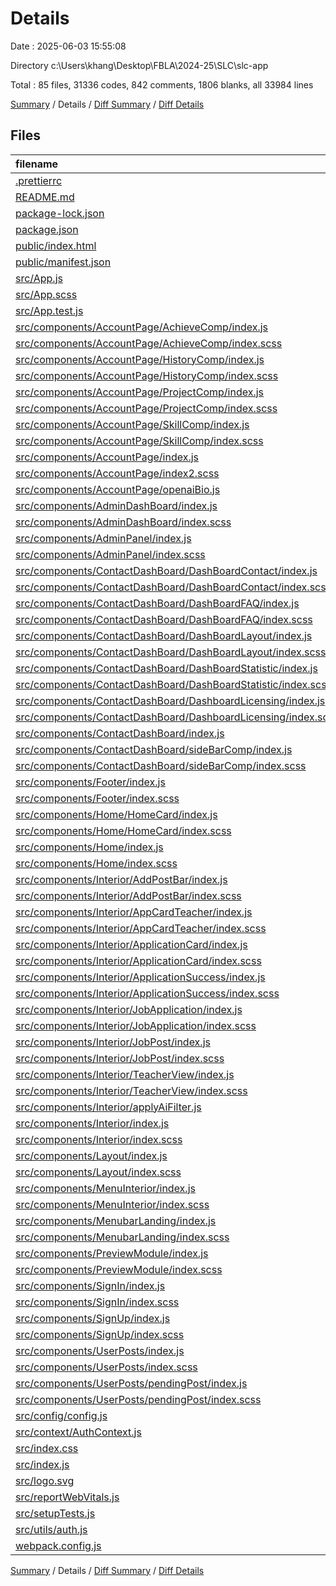 # Details

Date : 2025-06-03 15:55:08

Directory c:\\Users\\khang\\Desktop\\FBLA\\2024-25\\SLC\\slc-app

Total : 85 files,  31336 codes, 842 comments, 1806 blanks, all 33984 lines

[Summary](results.md) / Details / [Diff Summary](diff.md) / [Diff Details](diff-details.md)

## Files
| filename | language | code | comment | blank | total |
| :--- | :--- | ---: | ---: | ---: | ---: |
| [.prettierrc](/.prettierrc) | JSON | 6 | 0 | 0 | 6 |
| [README.md](/README.md) | Markdown | 10 | 0 | 8 | 18 |
| [package-lock.json](/package-lock.json) | JSON | 19,105 | 0 | 1 | 19,106 |
| [package.json](/package.json) | JSON | 82 | 0 | 1 | 83 |
| [public/index.html](/public/index.html) | HTML | 21 | 0 | 1 | 22 |
| [public/manifest.json](/public/manifest.json) | JSON | 25 | 0 | 1 | 26 |
| [src/App.js](/src/App.js) | JavaScript | 43 | 14 | 4 | 61 |
| [src/App.scss](/src/App.scss) | SCSS | 30 | 0 | 9 | 39 |
| [src/App.test.js](/src/App.test.js) | JavaScript | 7 | 0 | 2 | 9 |
| [src/components/AccountPage/AchieveComp/index.js](/src/components/AccountPage/AchieveComp/index.js) | JavaScript | 187 | 0 | 22 | 209 |
| [src/components/AccountPage/AchieveComp/index.scss](/src/components/AccountPage/AchieveComp/index.scss) | SCSS | 27 | 0 | 7 | 34 |
| [src/components/AccountPage/HistoryComp/index.js](/src/components/AccountPage/HistoryComp/index.js) | JavaScript | 219 | 1 | 22 | 242 |
| [src/components/AccountPage/HistoryComp/index.scss](/src/components/AccountPage/HistoryComp/index.scss) | SCSS | 24 | 1 | 6 | 31 |
| [src/components/AccountPage/ProjectComp/index.js](/src/components/AccountPage/ProjectComp/index.js) | JavaScript | 167 | 10 | 25 | 202 |
| [src/components/AccountPage/ProjectComp/index.scss](/src/components/AccountPage/ProjectComp/index.scss) | SCSS | 25 | 4 | 7 | 36 |
| [src/components/AccountPage/SkillComp/index.js](/src/components/AccountPage/SkillComp/index.js) | JavaScript | 181 | 4 | 22 | 207 |
| [src/components/AccountPage/SkillComp/index.scss](/src/components/AccountPage/SkillComp/index.scss) | SCSS | 25 | 0 | 6 | 31 |
| [src/components/AccountPage/index.js](/src/components/AccountPage/index.js) | JavaScript | 683 | 18 | 76 | 777 |
| [src/components/AccountPage/index2.scss](/src/components/AccountPage/index2.scss) | SCSS | 631 | 4 | 113 | 748 |
| [src/components/AccountPage/openaiBio.js](/src/components/AccountPage/openaiBio.js) | JavaScript | 20 | 0 | 3 | 23 |
| [src/components/AdminDashBoard/index.js](/src/components/AdminDashBoard/index.js) | JavaScript | 826 | 6 | 57 | 889 |
| [src/components/AdminDashBoard/index.scss](/src/components/AdminDashBoard/index.scss) | SCSS | 843 | 2 | 163 | 1,008 |
| [src/components/AdminPanel/index.js](/src/components/AdminPanel/index.js) | JavaScript | 301 | 4 | 44 | 349 |
| [src/components/AdminPanel/index.scss](/src/components/AdminPanel/index.scss) | SCSS | 0 | 0 | 1 | 1 |
| [src/components/ContactDashBoard/DashBoardContact/index.js](/src/components/ContactDashBoard/DashBoardContact/index.js) | JavaScript | 85 | 7 | 7 | 99 |
| [src/components/ContactDashBoard/DashBoardContact/index.scss](/src/components/ContactDashBoard/DashBoardContact/index.scss) | SCSS | 121 | 0 | 24 | 145 |
| [src/components/ContactDashBoard/DashBoardFAQ/index.js](/src/components/ContactDashBoard/DashBoardFAQ/index.js) | JavaScript | 79 | 6 | 5 | 90 |
| [src/components/ContactDashBoard/DashBoardFAQ/index.scss](/src/components/ContactDashBoard/DashBoardFAQ/index.scss) | SCSS | 78 | 7 | 15 | 100 |
| [src/components/ContactDashBoard/DashBoardLayout/index.js](/src/components/ContactDashBoard/DashBoardLayout/index.js) | JavaScript | 28 | 0 | 4 | 32 |
| [src/components/ContactDashBoard/DashBoardLayout/index.scss](/src/components/ContactDashBoard/DashBoardLayout/index.scss) | SCSS | 17 | 3 | 3 | 23 |
| [src/components/ContactDashBoard/DashBoardStatistic/index.js](/src/components/ContactDashBoard/DashBoardStatistic/index.js) | JavaScript | 0 | 67 | 6 | 73 |
| [src/components/ContactDashBoard/DashBoardStatistic/index.scss](/src/components/ContactDashBoard/DashBoardStatistic/index.scss) | SCSS | 0 | 236 | 38 | 274 |
| [src/components/ContactDashBoard/DashboardLicensing/index.js](/src/components/ContactDashBoard/DashboardLicensing/index.js) | JavaScript | 212 | 0 | 7 | 219 |
| [src/components/ContactDashBoard/DashboardLicensing/index.scss](/src/components/ContactDashBoard/DashboardLicensing/index.scss) | SCSS | 200 | 3 | 39 | 242 |
| [src/components/ContactDashBoard/index.js](/src/components/ContactDashBoard/index.js) | JavaScript | 23 | 9 | 4 | 36 |
| [src/components/ContactDashBoard/sideBarComp/index.js](/src/components/ContactDashBoard/sideBarComp/index.js) | JavaScript | 53 | 9 | 5 | 67 |
| [src/components/ContactDashBoard/sideBarComp/index.scss](/src/components/ContactDashBoard/sideBarComp/index.scss) | SCSS | 67 | 10 | 11 | 88 |
| [src/components/Footer/index.js](/src/components/Footer/index.js) | JavaScript | 47 | 0 | 3 | 50 |
| [src/components/Footer/index.scss](/src/components/Footer/index.scss) | SCSS | 115 | 90 | 39 | 244 |
| [src/components/Home/HomeCard/index.js](/src/components/Home/HomeCard/index.js) | JavaScript | 95 | 6 | 8 | 109 |
| [src/components/Home/HomeCard/index.scss](/src/components/Home/HomeCard/index.scss) | SCSS | 445 | 42 | 90 | 577 |
| [src/components/Home/index.js](/src/components/Home/index.js) | JavaScript | 52 | 6 | 9 | 67 |
| [src/components/Home/index.scss](/src/components/Home/index.scss) | SCSS | 221 | 24 | 41 | 286 |
| [src/components/Interior/AddPostBar/index.js](/src/components/Interior/AddPostBar/index.js) | JavaScript | 158 | 1 | 28 | 187 |
| [src/components/Interior/AddPostBar/index.scss](/src/components/Interior/AddPostBar/index.scss) | SCSS | 56 | 15 | 12 | 83 |
| [src/components/Interior/AppCardTeacher/index.js](/src/components/Interior/AppCardTeacher/index.js) | JavaScript | 324 | 2 | 32 | 358 |
| [src/components/Interior/AppCardTeacher/index.scss](/src/components/Interior/AppCardTeacher/index.scss) | SCSS | 132 | 7 | 28 | 167 |
| [src/components/Interior/ApplicationCard/index.js](/src/components/Interior/ApplicationCard/index.js) | JavaScript | 179 | 0 | 21 | 200 |
| [src/components/Interior/ApplicationCard/index.scss](/src/components/Interior/ApplicationCard/index.scss) | SCSS | 107 | 1 | 20 | 128 |
| [src/components/Interior/ApplicationSuccess/index.js](/src/components/Interior/ApplicationSuccess/index.js) | JavaScript | 45 | 0 | 6 | 51 |
| [src/components/Interior/ApplicationSuccess/index.scss](/src/components/Interior/ApplicationSuccess/index.scss) | SCSS | 37 | 0 | 7 | 44 |
| [src/components/Interior/JobApplication/index.js](/src/components/Interior/JobApplication/index.js) | JavaScript | 123 | 1 | 15 | 139 |
| [src/components/Interior/JobApplication/index.scss](/src/components/Interior/JobApplication/index.scss) | SCSS | 85 | 0 | 16 | 101 |
| [src/components/Interior/JobPost/index.js](/src/components/Interior/JobPost/index.js) | JavaScript | 182 | 0 | 12 | 194 |
| [src/components/Interior/JobPost/index.scss](/src/components/Interior/JobPost/index.scss) | SCSS | 216 | 14 | 45 | 275 |
| [src/components/Interior/TeacherView/index.js](/src/components/Interior/TeacherView/index.js) | JavaScript | 681 | 11 | 70 | 762 |
| [src/components/Interior/TeacherView/index.scss](/src/components/Interior/TeacherView/index.scss) | SCSS | 434 | 8 | 81 | 523 |
| [src/components/Interior/applyAiFilter.js](/src/components/Interior/applyAiFilter.js) | JavaScript | 21 | 0 | 4 | 25 |
| [src/components/Interior/index.js](/src/components/Interior/index.js) | JavaScript | 724 | 25 | 63 | 812 |
| [src/components/Interior/index.scss](/src/components/Interior/index.scss) | SCSS | 648 | 8 | 114 | 770 |
| [src/components/Layout/index.js](/src/components/Layout/index.js) | JavaScript | 20 | 6 | 4 | 30 |
| [src/components/Layout/index.scss](/src/components/Layout/index.scss) | SCSS | 9 | 2 | 2 | 13 |
| [src/components/MenuInterior/index.js](/src/components/MenuInterior/index.js) | JavaScript | 120 | 2 | 18 | 140 |
| [src/components/MenuInterior/index.scss](/src/components/MenuInterior/index.scss) | SCSS | 32 | 3 | 9 | 44 |
| [src/components/MenubarLanding/index.js](/src/components/MenubarLanding/index.js) | JavaScript | 45 | 2 | 5 | 52 |
| [src/components/MenubarLanding/index.scss](/src/components/MenubarLanding/index.scss) | SCSS | 23 | 4 | 9 | 36 |
| [src/components/PreviewModule/index.js](/src/components/PreviewModule/index.js) | JavaScript | 91 | 0 | 14 | 105 |
| [src/components/PreviewModule/index.scss](/src/components/PreviewModule/index.scss) | SCSS | 113 | 2 | 18 | 133 |
| [src/components/SignIn/index.js](/src/components/SignIn/index.js) | JavaScript | 122 | 3 | 15 | 140 |
| [src/components/SignIn/index.scss](/src/components/SignIn/index.scss) | SCSS | 87 | 11 | 20 | 118 |
| [src/components/SignUp/index.js](/src/components/SignUp/index.js) | JavaScript | 211 | 28 | 20 | 259 |
| [src/components/SignUp/index.scss](/src/components/SignUp/index.scss) | SCSS | 128 | 16 | 31 | 175 |
| [src/components/UserPosts/index.js](/src/components/UserPosts/index.js) | JavaScript | 298 | 4 | 30 | 332 |
| [src/components/UserPosts/index.scss](/src/components/UserPosts/index.scss) | SCSS | 48 | 31 | 13 | 92 |
| [src/components/UserPosts/pendingPost/index.js](/src/components/UserPosts/pendingPost/index.js) | JavaScript | 37 | 0 | 5 | 42 |
| [src/components/UserPosts/pendingPost/index.scss](/src/components/UserPosts/pendingPost/index.scss) | SCSS | 5 | 0 | 0 | 5 |
| [src/config/config.js](/src/config/config.js) | JavaScript | 1 | 0 | 0 | 1 |
| [src/context/AuthContext.js](/src/context/AuthContext.js) | JavaScript | 123 | 15 | 24 | 162 |
| [src/index.css](/src/index.css) | CSS | 17 | 0 | 3 | 20 |
| [src/index.js](/src/index.js) | JavaScript | 18 | 12 | 4 | 34 |
| [src/logo.svg](/src/logo.svg) | XML | 1 | 0 | 0 | 1 |
| [src/reportWebVitals.js](/src/reportWebVitals.js) | JavaScript | 12 | 0 | 2 | 14 |
| [src/setupTests.js](/src/setupTests.js) | JavaScript | 1 | 4 | 1 | 6 |
| [src/utils/auth.js](/src/utils/auth.js) | JavaScript | 184 | 11 | 24 | 219 |
| [webpack.config.js](/webpack.config.js) | JavaScript | 12 | 0 | 2 | 14 |

[Summary](results.md) / Details / [Diff Summary](diff.md) / [Diff Details](diff-details.md)